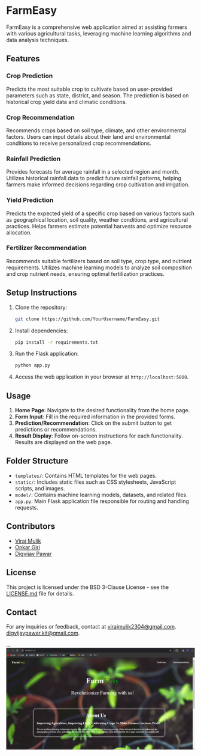 # FarmEasy

FarmEasy is a comprehensive web application aimed at assisting farmers with various agricultural tasks, leveraging machine learning algorithms and data analysis techniques.

## Features

### Crop Prediction
Predicts the most suitable crop to cultivate based on user-provided parameters such as state, district, and season. The prediction is based on historical crop yield data and climatic conditions.

### Crop Recommendation
Recommends crops based on soil type, climate, and other environmental factors. Users can input details about their land and environmental conditions to receive personalized crop recommendations.

### Rainfall Prediction
Provides forecasts for average rainfall in a selected region and month. Utilizes historical rainfall data to predict future rainfall patterns, helping farmers make informed decisions regarding crop cultivation and irrigation.

### Yield Prediction
Predicts the expected yield of a specific crop based on various factors such as geographical location, soil quality, weather conditions, and agricultural practices. Helps farmers estimate potential harvests and optimize resource allocation.

### Fertilizer Recommendation
Recommends suitable fertilizers based on soil type, crop type, and nutrient requirements. Utilizes machine learning models to analyze soil composition and crop nutrient needs, ensuring optimal fertilization practices.

## Setup Instructions

1. Clone the repository:

   ```bash
   git clone https://github.com/YourUsername/FarmEasy.git

2. Install dependencies:

   ```bash
   pip install -r requirements.txt
   ```

3. Run the Flask application:

   ```bash
   python app.py
   ```

4. Access the web application in your browser at `http://localhost:5000`.

## Usage

1. **Home Page**: Navigate to the desired functionality from the home page.
2. **Form Input**: Fill in the required information in the provided forms.
3. **Prediction/Recommendation**: Click on the submit button to get predictions or recommendations.
4. **Result Display**: Follow on-screen instructions for each functionality. Results are displayed on the web page.

## Folder Structure

- `templates/`: Contains HTML templates for the web pages.
- `static/`: Includes static files such as CSS stylesheets, JavaScript scripts, and images.
- `model/`: Contains machine learning models, datasets, and related files.
- `app.py`: Main Flask application file responsible for routing and handling requests.

## Contributors

- [Viraj Mulik](mailto:virajmulik2304@gmail.com)
- [Onkar Giri](mailto:onkargiri29@gmail.com)
- [Digvijay Pawar](mailto:digvijaypawar.kit@gmail.com)

## License

This project is licensed under the BSD 3-Clause License - see the [LICENSE.md](LICENSE.md) file for details.

## Contact

For any inquiries or feedback, contact at [virajmulik2304@gmail.com](mailto:virajmulik2304@gmail.com).
[digvijaypawar.kit@gmail.com](mailto:digvijaypawar.kit@gmail.com).

...
![Screenshot](static/Screenshot%202024-05-08%20235739.png)



